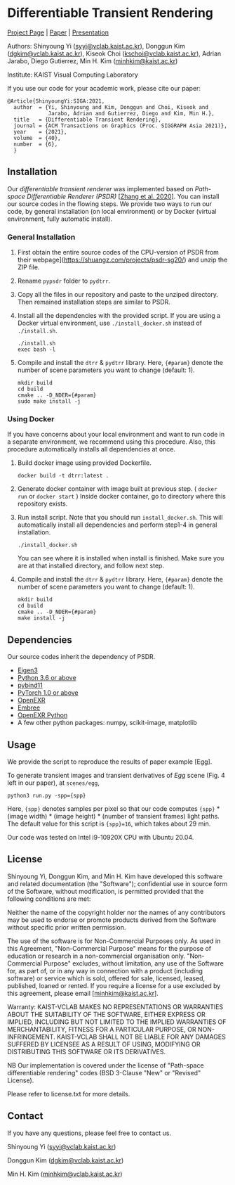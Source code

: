 # Differentiable Transient Rendering

[Project Page](http://vclab.kaist.ac.kr/siggraphasia2021/index.html) | [Paper](http://vclab.kaist.ac.kr/siggraphasia2021/dtrensient-rendering-main.pdf) | [Presentation](https://www.youtube.com/watch?v=s62IiuZjBBQ)

Authors: Shinyoung Yi (syyi@vclab.kaist.ac.kr), Donggun Kim (dgkim@vclab.kaist.ac.kr),  Kiseok Choi (kschoi@vclab.kaist.ac.kr), Adrian Jarabo, Diego Gutierrez, Min H. Kim (minhkim@kaist.ac.kr)

Institute: KAIST Visual Computing Laboratory

If you use our code for your academic work, please cite our paper:

```
@Article{ShinyoungYi:SIGA:2021,
  author  = {Yi, Shinyoung and Kim, Donggun and Choi, Kiseok and 
             Jarabo, Adrian and Gutierrez, Diego and Kim, Min H.},
  title   = {Differentiable Transient Rendering},
  journal = {ACM Transactions on Graphics (Proc. SIGGRAPH Asia 2021)},
  year    = {2021},
  volume  = {40},
  number  = {6},
  }    
```

## Installation
Our *differentiable transient renderer* was implemented based on *Path-space Differentiable Renderer (PSDR)* [[Zhang et al. 2020]](https://shuangz.com/projects/psdr-sg20/). You can install our source codes in the flowing steps. We provide two ways to run our code, by general installation (on local environment) or by Docker (virtual environment, fully automatic install).

### General Installation

1. First obtain the entire source codes of the CPU-version of PSDR from their webpage](https://shuangz.com/projects/psdr-sg20/) and unzip the ZIP file.
2. Rename `pypsdr` folder to `pydtrr`.
3. Copy all the files in our repository and paste to the unziped directory. Then remained installation steps are similar to PSDR.

4. Install all the dependencies with the provided script. If you are using a Docker virtual environment, use `./install_docker.sh` instead of `./install.sh`.

   ```
   ./install.sh
   exec bash -l
   ```

5. Compile and install the `dtrr` & `pydtrr` library. Here, `{#param}` denote the number of scene parameters you want to change (default: 1).

   ```
   mkdir build
   cd build
   cmake .. -D_NDER={#param}
   sudo make install -j
   ```

### Using Docker

If you have concerns about your local environment and want to run code in a separate environment, we recommend using this procedure. Also, this procedure automatically installs all dependencies at once.

1. Build docker image using provided Dockerfile.

   ```
   docker build -t dtrr:latest .
   ```

2. Generate docker container with image built at previous step. ( `docker run` or `docker start` ) Inside docker container, go to directory where this repository exists.

3. Run install script. Note that you should run `install_docker.sh`. This will automatically install all dependencies and perform step1-4 in general installation.

   ```
   ./install_docker.sh
   ```

   You can see where it is installed when install is finished. Make sure you are at that installed directory, and follow next step.

4. Compile and install the `dtrr` & `pydtrr` library. Here, `{#param}` denote the number of scene parameters you want to change (default: 1).

   ```
   mkdir build
   cd build
   cmake .. -D_NDER={#param}
   make install -j
   ```

## Dependencies

Our source codes inherit the dependency of PSDR.
- [Eigen3](http://eigen.tuxfamily.org)
- [Python 3.6 or above](https://www.python.org)
- [pybind11](https://github.com/pybind/pybind11)
- [PyTorch 1.0 or above](https://pytorch.org)
- [OpenEXR](https://github.com/openexr/openexr)
- [Embree](https://embree.github.io)
- [OpenEXR Python](https://github.com/jamesbowman/openexrpython)
- A few other python packages: numpy, scikit-image, matplotlib


## Usage
We provide the script to reproduce the results of paper example [Egg].

To generate transient images and transient derivatives of *Egg* scene (Fig. 4 left in our paper), at `scenes/egg`,

```
python3 run.py -spp={spp}
```
Here, `{spp}` denotes samples per pixel so that our code computes `{spp}` * (image width) * (image height) * (number of transient frames) light paths. The default value for this script is `{spp}=16`, which takes about 29 min.

Our code was tested on Intel i9-10920X CPU with Ubuntu 20.04.

## License

Shinyoung Yi, Donggun Kim, and Min H. Kim have developed this software and related documentation (the "Software"); confidential use in source form of the Software, without modification, is permitted provided that the following conditions are met:

Neither the name of the copyright holder nor the names of any contributors may be used to endorse or promote products derived from the Software without specific prior written permission.

The use of the software is for Non-Commercial Purposes only. As used in this Agreement, "Non-Commercial Purpose" means for the purpose of education or research in a non-commercial organisation only. "Non-Commercial Purpose" excludes, without limitation, any use of the Software for, as part of, or in any way in connection with a product (including software) or service which is sold, offered for sale, licensed, leased, published, loaned or rented. If you require a license for a use excluded by this agreement, please email [minhkim@kaist.ac.kr].

Warranty: KAIST-VCLAB MAKES NO REPRESENTATIONS OR WARRANTIES ABOUT THE SUITABILITY OF THE SOFTWARE, EITHER EXPRESS OR IMPLIED, INCLUDING BUT NOT LIMITED TO THE IMPLIED WARRANTIES OF MERCHANTABILITY, FITNESS FOR A PARTICULAR PURPOSE, OR NON-INFRINGEMENT. KAIST-VCLAB SHALL NOT BE LIABLE FOR ANY DAMAGES SUFFERED BY LICENSEE AS A RESULT OF USING, MODIFYING OR DISTRIBUTING THIS SOFTWARE OR ITS DERIVATIVES.

NB Our implementation is covered under the license of "Path-space differentiable rendering" codes (BSD 3-Clause "New" or "Revised" License).

Please refer to license.txt for more details. 

## Contact

If you have any questions, please feel free to contact us.

Shinyoung Yi (syyi@vclab.kaist.ac.kr)

Donggun Kim (dgkim@vclab.kaist.ac.kr)

Min H. Kim (minhkim@vclab.kaist.ac.kr)